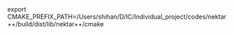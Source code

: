 <!--
 * @Author: shihan
 * @Date: 2024-06-07 11:52:10
 * @version: 1.0
 * @description: 
-->
export CMAKE_PREFIX_PATH=/Users/shihan/D/IC/Individual_project/codes/nektar++/build/dist/lib/nektar++/cmake